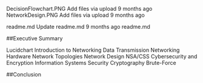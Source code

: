 DecisionFlowchart.PNG	Add files via upload	9 months ago
NetworkDesign.PNG	Add files via upload	9 months ago

readme.md	Update readme.md	9 months ago
 readme.md
 
##Executive Summary


Lucidchart
Introduction to Networking
Data Transmission
Networking Hardware
Network Topologies
Network Design
NSA/CSS
Cybersecurity and Encryption
Information Systems Security
Cryptography
Brute-Force

##Conclusion


